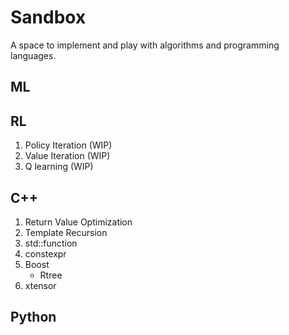 Sandbox
=======

A space to implement and play with algorithms and programming languages.

ML
--

RL
--

1. Policy Iteration (WIP)
2. Value Iteration (WIP)
3. Q learning (WIP)

C++
---

1. Return Value Optimization
2. Template Recursion
3. std::function
4. constexpr
5. Boost 
    * Rtree
6. xtensor

Python
------
